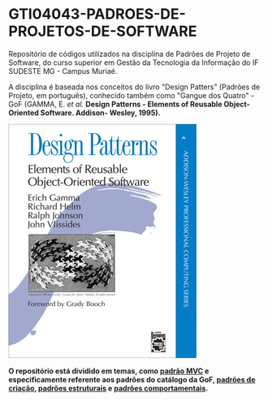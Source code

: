 # GTI04043-PADROES-DE-PROJETOS-DE-SOFTWARE
Repositório de códigos utilizados na disciplina de Padrões de Projeto de Software, do curso superior em Gestão da Tecnologia da Informação do IF SUDESTE MG - Campus Muriaé.

A disciplina é baseada nos conceitos do livro "Design Patters" (Padrões de Projeto, em português), conhecido também como "Gangue dos Quatro" - GoF (GAMMA, E. <i>et al.</i> <strong>Design Patterns - Elements of Reusable Object-Oriented Software<strong>. Addison- Wesley, 1995).

![livro_gangue dos quatro](https://raw.githubusercontent.com/mvscti/GTI04043-PADROES-DE-PROJETOS-DE-SOFTWARE/main/gof_capa.jpeg)


O repositório está dividido em temas, como [padrão MVC](https://github.com/mvscti/GTI04043-PADROES-DE-PROJETOS-DE-SOFTWARE/tree/main/MVC) e especificamente referente aos padrões do catálogo da GoF, [padrões de criação](https://github.com/mvscti/GTI04043-PADROES-DE-PROJETOS-DE-SOFTWARE/tree/main/padroes/criacao), [padrões estruturais](https://github.com/mvscti/GTI04043-PADROES-DE-PROJETOS-DE-SOFTWARE/tree/main/padroes/estruturais) e [padrões comportamentais](https://github.com/mvscti/GTI04043-PADROES-DE-PROJETOS-DE-SOFTWARE/tree/main/padroes/comportamentais).



